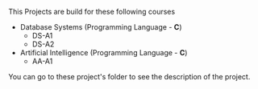 This Projects are build for these following courses 

* Database Systems (Programming Language - **C**)
	* DS-A1 
	* DS-A2 
* Artificial Intelligence (Programming Language - **C**)
	* AA-A1 

You can go to these project's folder to see the description of the project.

